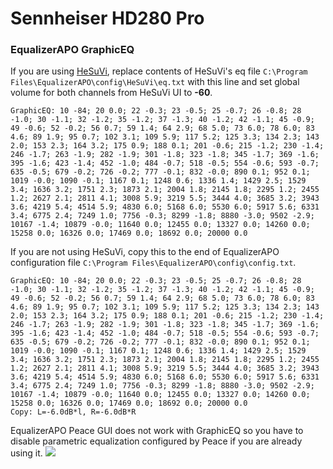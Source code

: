 # Sennheiser HD280 Pro
### EqualizerAPO GraphicEQ
If you are using [HeSuVi](https://sourceforge.net/projects/hesuvi/), replace contents of HeSuVi's eq file `C:\Program Files\EqualizerAPO\config\HeSuVi\eq.txt` with this line and set global volume for both channels from HeSuVi UI to **-60**.
```
GraphicEQ: 10 -84; 20 0.0; 22 -0.3; 23 -0.5; 25 -0.7; 26 -0.8; 28 -1.0; 30 -1.1; 32 -1.2; 35 -1.2; 37 -1.3; 40 -1.2; 42 -1.1; 45 -0.9; 49 -0.6; 52 -0.2; 56 0.7; 59 1.4; 64 2.9; 68 5.0; 73 6.0; 78 6.0; 83 4.6; 89 1.9; 95 0.7; 102 3.1; 109 5.9; 117 5.2; 125 3.3; 134 2.3; 143 2.0; 153 2.3; 164 3.2; 175 0.9; 188 0.1; 201 -0.6; 215 -1.2; 230 -1.4; 246 -1.7; 263 -1.9; 282 -1.9; 301 -1.8; 323 -1.8; 345 -1.7; 369 -1.6; 395 -1.6; 423 -1.4; 452 -1.0; 484 -0.7; 518 -0.5; 554 -0.6; 593 -0.7; 635 -0.5; 679 -0.2; 726 -0.2; 777 -0.1; 832 -0.0; 890 0.1; 952 0.1; 1019 -0.0; 1090 -0.1; 1167 0.1; 1248 0.6; 1336 1.4; 1429 2.5; 1529 3.4; 1636 3.2; 1751 2.3; 1873 2.1; 2004 1.8; 2145 1.8; 2295 1.2; 2455 1.2; 2627 2.1; 2811 4.1; 3008 5.9; 3219 5.5; 3444 4.0; 3685 3.2; 3943 3.6; 4219 5.4; 4514 5.9; 4830 6.0; 5168 6.0; 5530 6.0; 5917 5.6; 6331 3.4; 6775 2.4; 7249 1.0; 7756 -0.3; 8299 -1.8; 8880 -3.0; 9502 -2.9; 10167 -1.4; 10879 -0.0; 11640 0.0; 12455 0.0; 13327 0.0; 14260 0.0; 15258 0.0; 16326 0.0; 17469 0.0; 18692 0.0; 20000 0.0
```
If you are not using HeSuVi, copy this to the end of EqualizerAPO configuration file `C:\Program Files\EqualizerAPO\config\config.txt`.
```
GraphicEQ: 10 -84; 20 0.0; 22 -0.3; 23 -0.5; 25 -0.7; 26 -0.8; 28 -1.0; 30 -1.1; 32 -1.2; 35 -1.2; 37 -1.3; 40 -1.2; 42 -1.1; 45 -0.9; 49 -0.6; 52 -0.2; 56 0.7; 59 1.4; 64 2.9; 68 5.0; 73 6.0; 78 6.0; 83 4.6; 89 1.9; 95 0.7; 102 3.1; 109 5.9; 117 5.2; 125 3.3; 134 2.3; 143 2.0; 153 2.3; 164 3.2; 175 0.9; 188 0.1; 201 -0.6; 215 -1.2; 230 -1.4; 246 -1.7; 263 -1.9; 282 -1.9; 301 -1.8; 323 -1.8; 345 -1.7; 369 -1.6; 395 -1.6; 423 -1.4; 452 -1.0; 484 -0.7; 518 -0.5; 554 -0.6; 593 -0.7; 635 -0.5; 679 -0.2; 726 -0.2; 777 -0.1; 832 -0.0; 890 0.1; 952 0.1; 1019 -0.0; 1090 -0.1; 1167 0.1; 1248 0.6; 1336 1.4; 1429 2.5; 1529 3.4; 1636 3.2; 1751 2.3; 1873 2.1; 2004 1.8; 2145 1.8; 2295 1.2; 2455 1.2; 2627 2.1; 2811 4.1; 3008 5.9; 3219 5.5; 3444 4.0; 3685 3.2; 3943 3.6; 4219 5.4; 4514 5.9; 4830 6.0; 5168 6.0; 5530 6.0; 5917 5.6; 6331 3.4; 6775 2.4; 7249 1.0; 7756 -0.3; 8299 -1.8; 8880 -3.0; 9502 -2.9; 10167 -1.4; 10879 -0.0; 11640 0.0; 12455 0.0; 13327 0.0; 14260 0.0; 15258 0.0; 16326 0.0; 17469 0.0; 18692 0.0; 20000 0.0
Copy: L=-6.0dB*l, R=-6.0dB*R
```
EqualizerAPO Peace GUI does not work with GraphicEQ so you have to disable parametric equalization configured by Peace if you are already using it.
![](https://raw.githubusercontent.com/jaakkopasanen/AutoEq/master/results/Headphone.com/headphoncecom/onear/Sennheiser%20HD280%20Pro/Sennheiser%20HD280%20Pro.png)
